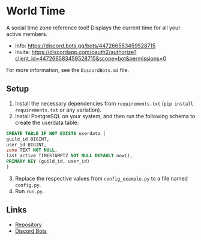 # World Time

A social time zone reference tool! Displays the current time for all your active members.

* Info: https://discord.bots.gg/bots/447266583459528715
* Invite: https://discordapp.com/oauth2/authorize?client_id=447266583459528715&scope=bot&permissions=0

For more information, see the `DiscordBots.md` file.

## Setup
1. Install the necessary dependencies from `requirements.txt` (`pip install requirements.txt` or any variation).
2. Install PostgreSQL on your system, and then run the following schema to create the userdata table:
```sql
CREATE TABLE IF NOT EXISTS userdata (
guild_id BIGINT,
user_id BIGINT,
zone TEXT NOT NULL,
last_active TIMESTAMPTZ NOT NULL DEFAULT now(),
PRIMARY KEY (guild_id, user_id)
)
```
3. Replace the respective values from `config_example.py` to a file named `config.py`.
4. Run `run.py`.

## Links
- [Repository](https://github.com/NoiTheCat/WorldTime)
- [Discord Bots](https://bots.discord.pw/bots/447266583459528715)
